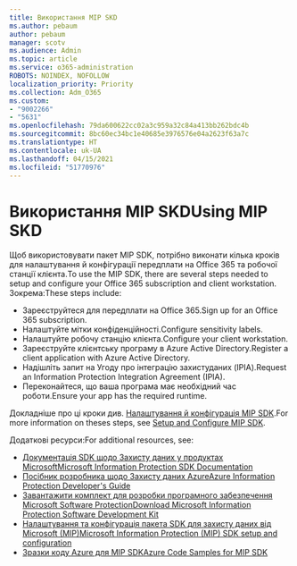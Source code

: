 ```yaml
---
title: Використання MIP SKD
ms.author: pebaum
author: pebaum
manager: scotv
ms.audience: Admin
ms.topic: article
ms.service: o365-administration
ROBOTS: NOINDEX, NOFOLLOW
localization_priority: Priority
ms.collection: Adm_O365
ms.custom:
- "9002266"
- "5631"
ms.openlocfilehash: 79da600622cc02a3c959a32c84a413bb262bdc4b
ms.sourcegitcommit: 8bc60ec34bc1e40685e3976576e04a2623f63a7c
ms.translationtype: HT
ms.contentlocale: uk-UA
ms.lasthandoff: 04/15/2021
ms.locfileid: "51770976"
---
```

# <a name="using-mip-skd"></a><span data-ttu-id="21603-102">Використання MIP SKD</span><span class="sxs-lookup"><span data-stu-id="21603-102">Using MIP SKD</span></span>

<span data-ttu-id="21603-103">Щоб використовувати пакет MIP SDK, потрібно виконати кілька кроків для налаштування й конфігурації передплати на Office 365 та робочої станції клієнта.</span><span class="sxs-lookup"><span data-stu-id="21603-103">To use the MIP SDK, there are several steps needed to setup and configure your Office 365 subscription and client workstation.</span></span> <span data-ttu-id="21603-104">Зокрема:</span><span class="sxs-lookup"><span data-stu-id="21603-104">These steps include:</span></span>

- <span data-ttu-id="21603-105">Зареєструйтеся для передплати на Office 365.</span><span class="sxs-lookup"><span data-stu-id="21603-105">Sign up for an Office 365 subscription.</span></span>
- <span data-ttu-id="21603-106">Налаштуйте мітки конфіденційності.</span><span class="sxs-lookup"><span data-stu-id="21603-106">Configure sensitivity labels.</span></span>
- <span data-ttu-id="21603-107">Налаштуйте робочу станцію клієнта.</span><span class="sxs-lookup"><span data-stu-id="21603-107">Configure your client workstation.</span></span>
- <span data-ttu-id="21603-108">Зареєструйте клієнтську програму в Azure Active Directory.</span><span class="sxs-lookup"><span data-stu-id="21603-108">Register a client application with Azure Active Directory.</span></span>
- <span data-ttu-id="21603-109">Надішліть запит на Угоду про інтеграцію захистуданих (IPIA).</span><span class="sxs-lookup"><span data-stu-id="21603-109">Request an Information Protection Integration Agreement (IPIA).</span></span>
- <span data-ttu-id="21603-110">Переконайтеся, що ваша програма має необхідний час роботи.</span><span class="sxs-lookup"><span data-stu-id="21603-110">Ensure your app has the required runtime.</span></span>

<span data-ttu-id="21603-111">Докладніше про ці кроки див. [Налаштування й конфігурація MIP SDK](https://docs.microsoft.com/information-protection/develop/setup-configure-mip).</span><span class="sxs-lookup"><span data-stu-id="21603-111">For more information on theses steps, see [Setup and Configure MIP SDK](https://docs.microsoft.com/information-protection/develop/setup-configure-mip).</span></span>

<span data-ttu-id="21603-112">Додаткові ресурси:</span><span class="sxs-lookup"><span data-stu-id="21603-112">For additional resources, see:</span></span>

- [<span data-ttu-id="21603-113">Документація SDK щодо Захисту даних у продуктах Microsoft</span><span class="sxs-lookup"><span data-stu-id="21603-113">Microsoft Information Protection SDK Documentation</span></span>](https://docs.microsoft.com/information-protection/develop/)
- [<span data-ttu-id="21603-114">Посібник розробника щодо Захисту даних Azure</span><span class="sxs-lookup"><span data-stu-id="21603-114">Azure Information Protection Developer's Guide</span></span>](https://docs.microsoft.com/azure/information-protection/develop/developers-guide)
- [<span data-ttu-id="21603-115">Завантажити комплект для розробки програмного забезпечення Microsoft Software Protection</span><span class="sxs-lookup"><span data-stu-id="21603-115">Download Microsoft Information Protection Software Development Kit</span></span>](https://www.microsoft.com/download/details.aspx?id=57392)
- [<span data-ttu-id="21603-116">Налаштування та конфігурація пакета SDK для захисту даних від Microsoft (MIP)</span><span class="sxs-lookup"><span data-stu-id="21603-116">Microsoft Information Protection (MIP) SDK setup and configuration</span></span>](https://docs.microsoft.com/information-protection/develop/setup-configure-mip)
- [<span data-ttu-id="21603-117">Зразки коду Azure для MIP SDK</span><span class="sxs-lookup"><span data-stu-id="21603-117">Azure Code Samples for MIP SDK</span></span>](https://azure.microsoft.com/resources/samples/?sort=0&term=mipsdk)
